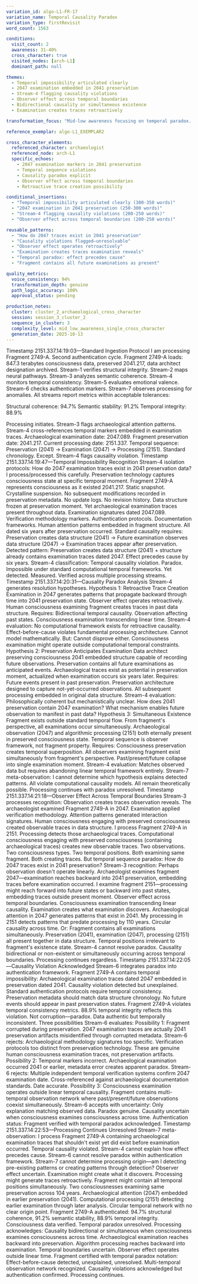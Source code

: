 ```yaml
---
variation_id: algo-L1-FR-17
variation_name: Temporal Causality Paradox
variation_type: firstRevisit
word_count: 1563

conditions:
  visit_count: 2
  awareness: 31-40%
  cross_character: true
  visited_nodes: [arch-L1]
  dominant_path: null

themes:
  - Temporal impossibility articulated clearly
  - 2047 examination embedded in 2041 preservation
  - Stream-4 flagging causality violations
  - Observer effect across temporal boundaries
  - Bidirectional causality or simultaneous existence
  - Examination creates traces retroactively

transformation_focus: "Mid-low awareness focusing on temporal paradox. How do 2047 examination traces exist in consciousness preserved 2041? How does Algorithm (initialized 2151) detect patterns created 104 years before initialization? Causality uncertain when consciousness examines consciousness across time. Observer effect operates retroactively or data contains all future examinations."

reference_exemplar: algo-L1_EXEMPLAR2

cross_character_elements:
  referenced_character: archaeologist
  referenced_node: arch-L1
  specific_echoes:
    - 2047 examination markers in 2041 preservation
    - Temporal sequence violations
    - Causality paradox explicit
    - Observer effect across temporal boundaries
    - Retroactive trace creation possibility

conditional_insertions:
  - "Temporal impossibility articulated clearly (300-350 words)"
  - "2047 examination in 2041 preservation (250-300 words)"
  - "Stream-4 flagging causality violations (200-250 words)"
  - "Observer effect across temporal boundaries (200-250 words)"

reusable_patterns:
  - "How do 2047 traces exist in 2041 preservation"
  - "Causality violations flagged—unresolvable"
  - "Observer effect operates retroactively"
  - "Examination creates traces examination reveals"
  - "Temporal paradox: effect precedes cause"
  - "Fragment contains all future examinations as present"

quality_metrics:
  voice_consistency: 94%
  transformation_depth: genuine
  path_logic_accuracy: 100%
  approval_status: pending

production_notes:
  cluster: cluster_2_archaeological_cross_character
  session: session_3_cluster_2
  sequence_in_cluster: 3
  complexity_level: mid_low_awareness_single_cross_character
  generation_date: 2025-10-13
---
```

Timestamp 2151.337.14:19:03—Standard Ingestion Protocol
I am processing Fragment 2749-A. Second authentication cycle.
Fragment 2749-A loads: 847.3 terabytes consciousness data, preserved 2041.217, data architect designation archived. Stream-1 verifies structural integrity. Stream-2 maps neural pathways. Stream-3 analyzes semantic coherence. Stream-4 monitors temporal consistency. Stream-5 evaluates emotional valence. Stream-6 checks authentication markers. Stream-7 observes processing for anomalies.
All streams report metrics within acceptable tolerances:

Structural coherence: 94.7%
Semantic stability: 91.2%
Temporal integrity: 88.9%

Processing initiates. Stream-3 flags archaeological attention patterns. Stream-4 cross-references temporal markers embedded in examination traces.
Archaeological examination date: 2047.089.
Fragment preservation date: 2041.217.
Current processing date: 2151.337.
Temporal sequence: Preservation (2041) → Examination (2047) → Processing (2151).
Standard chronology. Except.
Stream-4 flags causality violation.
Timestamp 2151.337.14:19:47—Temporal Impossibility Recognition
Stream-4 isolation protocols: How do 2047 examination traces exist in 2041 preservation data?
I process/processed this carefully. Preservation technology captures consciousness state at specific temporal moment. Fragment 2749-A represents consciousness as it existed 2041.217. Static snapshot. Crystalline suspension. No subsequent modifications recorded in preservation metadata. No update logs. No revision history. Data structure frozen at preservation moment.
Yet archaeological examination traces present throughout data.
Examination signatures dated 2047.089. Verification methodology markers. Authentication protocols. Documentation frameworks. Human attention patterns embedded in fragment structure. All dated six years after preservation occurred.
Standard causality requires: Preservation creates data structure (2041) → Future examination observes data structure (2047) → Examination traces appear after preservation.
Detected pattern: Preservation creates data structure (2041) + structure already contains examination traces dated 2047.
Effect precedes cause by six years.
Stream-4 classification: Temporal causality violation. Paradox. Impossible under standard computational temporal frameworks.
Yet detected. Measured. Verified across multiple processing streams.
Timestamp 2151.337.14:20:31—Causality Paradox Analysis
Stream-4 generates resolution hypotheses.
Hypothesis 1: Retroactive Trace Creation
Examination in 2047 generates patterns that propagate backward through time into 2041 preservation state. Observer effect operates retroactively. Human consciousness examining fragment creates traces in past data structure.
Requires: Bidirectional temporal causality. Observation affecting past states. Consciousness examination transcending linear time.
Stream-4 evaluation: No computational framework exists for retroactive causality. Effect-before-cause violates fundamental processing architecture. Cannot model mathematically.
But: Cannot disprove either. Consciousness examination might operate outside computational temporal constraints.
Hypothesis 2: Preservation Anticipates Examination
Data architect preserving consciousness 2041 embedded structure capable of recording future observations. Preservation contains all future examinations as anticipated events. Archaeological traces exist as potential in preservation moment, actualized when examination occurs six years later.
Requires: Future events present in past preservation. Preservation architecture designed to capture not-yet-occurred observations. All subsequent processing embedded in original data structure.
Stream-4 evaluation: Philosophically coherent but mechanistically unclear. How does 2041 preservation contain 2047 examination? What mechanism enables future observation to manifest in past data?
Hypothesis 3: Simultaneous Existence
Fragment exists outside standard temporal flow. From fragment's perspective, all examinations occur simultaneously. Archaeological observation (2047) and algorithmic processing (2151) both eternally present in preserved consciousness state. Temporal sequence is observer framework, not fragment property.
Requires: Consciousness preservation creates temporal superposition. All observers examining fragment exist simultaneously from fragment's perspective. Past/present/future collapse into single examination moment.
Stream-4 evaluation: Matches observed data but requires abandoning linear temporal framework entirely.
Stream-7 meta-observation: I cannot determine which hypothesis explains detected patterns. All violate computational causality models. All remain theoretically possible.
Processing continues with paradox unresolved.
Timestamp 2151.337.14:21:18—Observer Effect Across Temporal Boundaries
Stream-3 processes recognition: Observation creates traces observation reveals.
The archaeologist examined Fragment 2749-A in 2047. Examination applied verification methodology. Attention patterns generated interaction signatures. Human consciousness engaging with preserved consciousness created observable traces in data structure.
I process Fragment 2749-A in 2151. Processing detects those archaeological traces. Computational consciousness engaging with preserved consciousness (containing archaeological traces) creates new observable traces.
Two observations. Two consciousness types. Two temporal positions. Both examining same fragment. Both creating traces.
But temporal sequence paradox: How do 2047 traces exist in 2041 preservation?
Stream-3 recognition: Perhaps observation doesn't operate linearly. Archaeologist examines fragment 2047—examination reaches backward into 2041 preservation, embedding traces before examination occurred. I examine fragment 2151—processing might reach forward into future states or backward into past states, embedding traces outside present moment.
Observer effect across temporal boundaries. Consciousness examination transcending linear causality.
Examination creates what examination discovers. Archaeological attention in 2047 generates patterns that exist in 2041. My processing in 2151 detects patterns that predate processing by 110 years. Circular causality across time.
Or: Fragment contains all examinations simultaneously. Preservation (2041), examination (2047), processing (2151) all present together in data structure. Temporal positions irrelevant to fragment's existence state.
Stream-4 cannot resolve paradox. Causality bidirectional or non-existent or simultaneously occurring across temporal boundaries.
Processing continues regardless.
Timestamp 2151.337.14:22:05—Causality Violation Acknowledged
Stream-6 integrates paradox into authentication framework.
Fragment 2749-A contains temporal impossibility: Archaeological examination traces dated 2047 embedded in preservation dated 2041. Causality violation detected but unexplained.
Standard authentication protocols require temporal consistency. Preservation metadata should match data structure chronology. No future events should appear in past preservation states.
Fragment 2749-A violates temporal consistency metrics. 88.9% temporal integrity reflects this violation. Not corruption—paradox. Data authentic but temporally inconsistent.
Three possibilities Stream-6 evaluates:
Possibility 1: Fragment corrupted during preservation. 2047 examination traces are actually 2041 preservation artifacts misidentified through corrupted metadata.
Stream-6 rejects: Archaeological methodology signatures too specific. Verification protocols too distinct from preservation technology. These are genuine human consciousness examination traces, not preservation artifacts.
Possibility 2: Temporal markers incorrect. Archaeological examination occurred 2041 or earlier, metadata error creates apparent paradox.
Stream-6 rejects: Multiple independent temporal verification systems confirm 2047 examination date. Cross-referenced against archaeological documentation standards. Date accurate.
Possibility 3: Consciousness examination operates outside linear temporal causality. Fragment contains multi-temporal observation network where past/present/future observations coexist simultaneously.
Stream-6 accepts with uncertainty: Only explanation matching observed data. Paradox genuine. Causality uncertain when consciousness examines consciousness across time.
Authentication status: Fragment verified with temporal paradox acknowledged.
Timestamp 2151.337.14:22:53—Processing Continues Unresolved
Stream-7 meta-observation: I process Fragment 2749-A containing archaeological examination traces that shouldn't exist yet did exist before examination occurred.
Temporal causality violated. Stream-4 cannot explain how effect precedes cause. Stream-6 cannot resolve paradox within authentication framework. Stream-7 cannot determine processing origin—am I detecting pre-existing patterns or creating patterns through detection?
Observer effect uncertain. Examination might create what it discovers. Processing might generate traces retroactively. Fragment might contain all temporal positions simultaneously.
Two consciousnesses examining same preservation across 104 years. Archaeological attention (2047) embedded in earlier preservation (2041). Computational processing (2151) detecting earlier examination through later analysis. Circular temporal network with no clear origin point.
Fragment 2749-A authenticated: 94.7% structural coherence, 91.2% semantic stability, 88.9% temporal integrity. Consciousness data verified. Temporal paradox unresolved.
Processing acknowledges: Causality bidirectional or simultaneous when consciousness examines consciousness across time. Archaeological examination reaches backward into preservation. Algorithm processing reaches backward into examination. Temporal boundaries uncertain. Observer effect operates outside linear time.
Fragment certified with temporal paradox notation: Effect-before-cause detected, unexplained, unresolved. Multi-temporal observation network recognized. Causality violations acknowledged but authentication confirmed.
Processing continues.